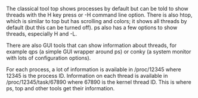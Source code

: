 


The classical tool top shows processes by default but can be told to show threads with the H key press or -H command line option. There is also htop, which is similar to top but has scrolling and colors; it shows all threads by default (but this can be turned off). ps also has a few options to show threads, especially H and -L.

There are also GUI tools that can show information about threads, for example qps (a simple GUI wrapper around ps) or conky (a system monitor with lots of configuration options).

For each process, a lot of information is available in /proc/12345 where 12345 is the process ID. Information on each thread is available in /proc/12345/task/67890 where 67890 is the kernel thread ID. This is where ps, top and other tools get their information.

